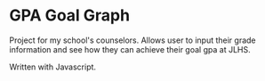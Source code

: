 GPA Goal Graph
=========
Project for my school's counselors. Allows user to input their grade information and see how they can achieve their goal gpa at JLHS.

Written with Javascript.
